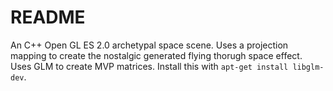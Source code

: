 # README

An C++ Open GL ES 2.0 archetypal space scene.
Uses a projection mapping to create the nostalgic generated flying thorugh space effect.
Uses GLM to create MVP matrices. Install this with `apt-get install libglm-dev`.
